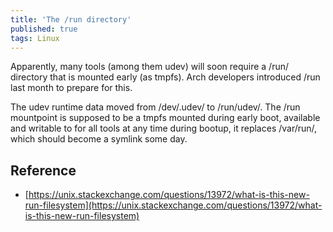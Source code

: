 ```yaml
---
title: 'The /run directory'
published: true
tags: Linux
---
```


Apparently, many tools (among them udev) will soon require a /run/ directory that is mounted early (as tmpfs). Arch developers introduced /run last month to prepare for this.

The udev runtime data moved from /dev/.udev/ to /run/udev/. The /run mountpoint is supposed to be a tmpfs mounted during early boot, available and writable to for all tools at any time during bootup, it replaces /var/run/, which should become a symlink some day. 

## Reference

- [https://unix.stackexchange.com/questions/13972/what-is-this-new-run-filesystem](https://unix.stackexchange.com/questions/13972/what-is-this-new-run-filesystem)